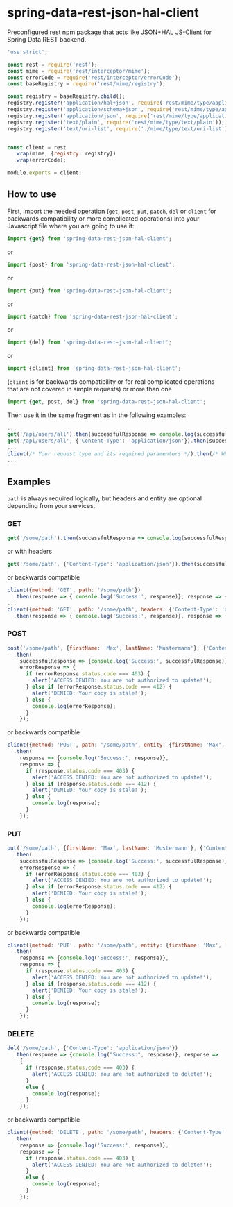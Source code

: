 # spring-data-rest-json-hal-client
Preconfigured rest npm package that acts like JSON+HAL JS-Client for Spring Data REST backend.

```javascript
'use strict';

const rest = require('rest');
const mime = require('rest/interceptor/mime');
const errorCode = require('rest/interceptor/errorCode');
const baseRegistry = require('rest/mime/registry');

const registry = baseRegistry.child();
registry.register('application/hal+json', require('rest/mime/type/application/hal'));
registry.register('application/schema+json', require('rest/mime/type/application/json'));
registry.register('application/json', require('rest/mime/type/application/json'));
registry.register('text/plain', require('rest/mime/type/text/plain'));
registry.register('text/uri-list', require('./mime/type/text/uri-list'));


const client = rest
  .wrap(mime, {registry: registry})
  .wrap(errorCode);

module.exports = client;
```

## How to use
First, import the needed operation (`get`, `post`, `put`, `patch`, `del` or `client` for backwards compatibility or more complicated operations) into your Javascript file where you are going to use it:
```javascript
import {get} from 'spring-data-rest-json-hal-client';
```
or
```javascript
import {post} from 'spring-data-rest-json-hal-client';
```
or
```javascript
import {put} from 'spring-data-rest-json-hal-client';
```
or
```javascript
import {patch} from 'spring-data-rest-json-hal-client';
```
or
```javascript
import {del} from 'spring-data-rest-json-hal-client';
```
or
```javascript
import {client} from 'spring-data-rest-json-hal-client';
```
(`client` is for backwards compatibility or for real complicated operations that are not covered in simple requests) or more than one
```javascript
import {get, post, del} from 'spring-data-rest-json-hal-client';
```
 Then use it in the same fragment as in the following examples:
```javascript
...
get('/api/users/all').then(successfulResponse => console.log(successfulResponse), error => console.error(error));
get('/api/users/all', {'Content-Type': 'application/json'}).then(successfulResponse => console.log(successfulResponse), error => console.error(error));
...
client(/* Your request type and its required paramenters */).then(/* What should be done after request gets responded */);
...
```

## Examples
`path` is always required logically, but headers and entity are optional depending from your services.
### GET

```javascript
get('/some/path').then(successfulResponse => console.log(successfulResponse), error => console.error(error));
```
or with headers
```javascript
get('/some/path', {'Content-Type': 'application/json'}).then(successfulResponse => console.log(successfulResponse), error => console.error(error));
```
or backwards compatible
```javascript
client({method: 'GET', path: '/some/path'})
  .then(response => { console.log('Success:', response)}, response => { console.log('Error:', response)});
...
client({method: 'GET', path: '/some/path', headers: {'Content-Type': 'application/json'}})
  .then(response => { console.log('Success:', response)}, response => { console.log('Error:', response)});
```

### POST

```javascript
post('/some/path', {firstName: 'Max', lastName: 'Mustermann'}, {'Content-Type': 'application/json'})
  .then(
    successfulResponse => {console.log('Success:', successfulResponse)},
    errorResponse => {
      if (errorResponse.status.code === 403) {
        alert('ACCESS DENIED: You are not authorized to update!');
      } else if (errorResponse.status.code === 412) {
        alert('DENIED: Your copy is stale!');
      } else {
        console.log(errorResponse);
      }
    });
```
or backwards compatible
```javascript
client({method: 'POST', path: '/some/path', entity: {firstName: 'Max', lastName: 'Mustermann'}, headers: {'Content-Type': 'application/json'}})
  .then(
    response => {console.log('Success:', response)},
    response => {
      if (response.status.code === 403) {
        alert('ACCESS DENIED: You are not authorized to update!');
      } else if (response.status.code === 412) {
        alert('DENIED: Your copy is stale!');
      } else {
        console.log(response);
      }
    });
```

### PUT

```javascript
put('/some/path', {firstName: 'Max', lastName: 'Mustermann'}, {'Content-Type': 'application/json'})
  .then(
    successfulResponse => {console.log('Success:', successfulResponse)},
    errorResponse => {
      if (errorResponse.status.code === 403) {
        alert('ACCESS DENIED: You are not authorized to update!');
      } else if (errorResponse.status.code === 412) {
        alert('DENIED: Your copy is stale!');
      } else {
        console.log(errorResponse);
      }
    });
```
or backwards compatible
```javascript
client({method: 'PUT', path: '/some/path', entity: {firstName: 'Max', lastName: 'Mustermann'}, headers: {'Content-Type': 'application/json'}})
  .then(
    response => {console.log('Success:', response)},
    response => {
      if (response.status.code === 403) {
        alert('ACCESS DENIED: You are not authorized to update!');
      } else if (response.status.code === 412) {
        alert('DENIED: Your copy is stale!');
      } else {
        console.log(response);
      }
    });
```

### DELETE

```javascript
del('/some/path', {'Content-Type': 'application/json'})
  .then(response => {console.log("Success:", response)}, response =>
    {
      if (response.status.code === 403) {
        alert('ACCESS DENIED: You are not authorized to delete!');
      }
      else {
        console.log(response);
      }
    });
```
or backwards compatible
```javascript
client({method: 'DELETE', path: '/some/path', headers: {'Content-Type': 'application/json'}})
  .then(
    response => {console.log('Success:', response)},
    response => {
      if (response.status.code === 403) {
        alert('ACCESS DENIED: You are not authorized to delete!');
      }
      else {
        console.log(response);
      }
    });
```
